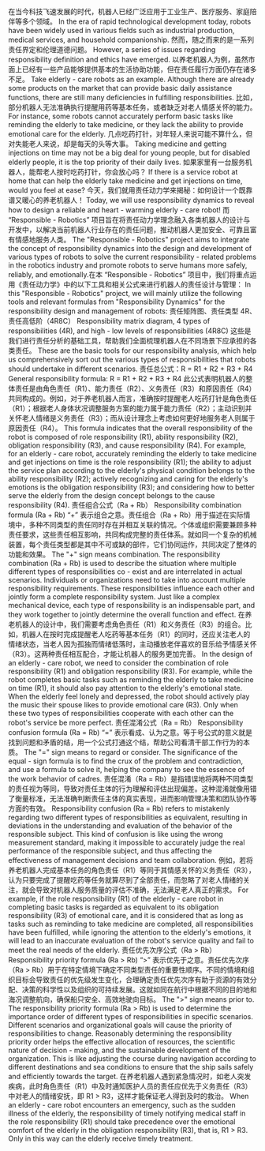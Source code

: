 在当今科技飞速发展的时代，机器人已经广泛应用于工业生产、医疗服务、家庭陪伴等多个领域。
In the era of rapid technological development today, robots have been widely used in various fields such as industrial production, medical services, and household companionship.
然而，随之而来的是一系列责任界定和伦理道德问题。
However, a series of issues regarding responsibility definition and ethics have emerged.
以养老机器人为例，虽然市面上已经有一些产品能够提供基本的生活协助功能，但在责任履行方面仍存在诸多不足。
Take elderly - care robots as an example. Although there are already some products on the market that can provide basic daily assistance functions, there are still many deficiencies in fulfilling responsibilities.
比如，部分机器人无法准确执行提醒用药等基本任务，或者缺乏对老人情感关怀的能力。
For instance, some robots cannot accurately perform basic tasks like reminding the elderly to take medicine, or they lack the ability to provide emotional care for the elderly.
几点吃药打针，对年轻人来说可能不算什么，但对失能老人来说，却是每天的头等大事。
Taking medicine and getting injections on time may not be a big deal for young people, but for disabled elderly people, it is the top priority of their daily lives.
如果家里有一台服务机器人，能帮老人按时吃药打针，你会放心吗？
If there is a service robot at home that can help the elderly take medicine and get injections on time, would you feel at ease?
今天，我们就用责任动力学来揭秘：如何设计一个既靠谱又暖心的养老机器人！
Today, we will use responsibility dynamics to reveal how to design a reliable and heart - warming elderly - care robot!
而 “Responsible - Robotics” 项目旨在将责任动力学理念融入各类机器人的设计与开发中，以解决当前机器人行业存在的责任问题，推动机器人更加安全、可靠且富有情感地服务人类。
The "Responsible - Robotics" project aims to integrate the concept of responsibility dynamics into the design and development of various types of robots to solve the current responsibility - related problems in the robotics industry and promote robots to serve humans more safely, reliably, and emotionally.在本 “Responsible - Robotics” 项目中，我们将重点运用《责任动力学》中的以下工具和相关公式来进行机器人的责任设计与管理：
In this "Responsible - Robotics" project, we will mainly utilize the following tools and relevant formulas from "Responsibility Dynamics" for the responsibility design and management of robots:
责任矩阵图、责任类型 4R、责任高低阶（4R8C）
Responsibility matrix diagram, 4 types of responsibilities (4R), and high - low levels of responsibilities (4R8C)
这些是我们进行责任分析的基础工具，帮助我们全面梳理机器人在不同场景下应承担的各类责任。
These are the basic tools for our responsibility analysis, which help us comprehensively sort out the various types of responsibilities that robots should undertake in different scenarios.
责任总公式：R = R1 + R2 + R3 + R4
General responsibility formula: R = R1 + R2 + R3 + R4
此公式表明机器人的整体责任是由角色责任（R1）、能力责任（R2）、义务责任（R3）和原因责任（R4）共同构成的。例如，对于养老机器人而言，准确按时提醒老人吃药打针是角色责任（R1）；根据老人身体状况调整服务方案的能力属于能力责任（R2）；主动识别并关怀老人情绪是义务责任（R3）；而从设计理念上考虑如何更好地服务老人则属于原因责任（R4）。
This formula indicates that the overall responsibility of the robot is composed of role responsibility (R1), ability responsibility (R2), obligation responsibility (R3), and cause responsibility (R4). For example, for an elderly - care robot, accurately reminding the elderly to take medicine and get injections on time is the role responsibility (R1); the ability to adjust the service plan according to the elderly's physical condition belongs to the ability responsibility (R2); actively recognizing and caring for the elderly's emotions is the obligation responsibility (R3); and considering how to better serve the elderly from the design concept belongs to the cause responsibility (R4).
责任组合公式（Ra + Rb）
Responsibility combination formula (Ra + Rb)
“+” 表示组合之意。责任组合（Ra + Rb）用于描述在实际情境中，多种不同类型的责任同时存在并相互关联的情况。个体或组织需要兼顾多种责任要求，这些责任相互影响，共同构成完整的责任体系。就如同一个复杂的机械装置，每个责任类型都是其中不可或缺的部件，它们协同运作，共同决定了整体的功能和效果。
The "+" sign means combination. The responsibility combination (Ra + Rb) is used to describe the situation where multiple different types of responsibilities co - exist and are interrelated in actual scenarios. Individuals or organizations need to take into account multiple responsibility requirements. These responsibilities influence each other and jointly form a complete responsibility system. Just like a complex mechanical device, each type of responsibility is an indispensable part, and they work together to jointly determine the overall function and effect.
在养老机器人的设计中，我们需要考虑角色责任（R1）和义务责任（R3）的组合。比如，机器人在按时完成提醒老人吃药等基本任务（R1）的同时，还应关注老人的情绪状态，当老人因为孤独而情绪低落时，主动播放老伴喜欢的音乐给予情感关怀（R3）。这两种责任相互配合，才能让机器人的服务更加完善。
In the design of an elderly - care robot, we need to consider the combination of role responsibility (R1) and obligation responsibility (R3). For example, while the robot completes basic tasks such as reminding the elderly to take medicine on time (R1), it should also pay attention to the elderly's emotional state. When the elderly feel lonely and depressed, the robot should actively play the music their spouse likes to provide emotional care (R3). Only when these two types of responsibilities cooperate with each other can the robot's service be more perfect.
责任混淆公式（Ra = Rb）
Responsibility confusion formula (Ra = Rb)
“=” 表示看成、认为之意。等于号公式的意义就是找到问题和矛盾的结，用一个公式打通这个结，帮助公司看清干部工作行为的本质。
The "=" sign means to regard or consider. The significance of the equal - sign formula is to find the crux of the problem and contradiction, and use a formula to solve it, helping the company to see the essence of the work behavior of cadres.
责任混淆（Ra = Rb）是指错误地将两种不同类型的责任视为等同，导致对责任主体的行为理解和评估出现偏差。这种混淆就像用错了衡量标准，无法准确判断责任主体的真实表现，进而影响管理决策和团队协作等方面的有效。
Responsibility confusion (Ra = Rb) refers to mistakenly regarding two different types of responsibilities as equivalent, resulting in deviations in the understanding and evaluation of the behavior of the responsible subject. This kind of confusion is like using the wrong measurement standard, making it impossible to accurately judge the real performance of the responsible subject, and thus affecting the effectiveness of management decisions and team collaboration.
例如，若将养老机器人完成基本任务的角色责任（R1）等同于其情感关怀的义务责任（R3），认为只要完成了提醒吃药等任务就算尽到了全部责任，而忽略了对老人情绪的关注，就会导致对机器人服务质量的评估不准确，无法满足老人真正的需求。
For example, if the role responsibility (R1) of the elderly - care robot in completing basic tasks is regarded as equivalent to its obligation responsibility (R3) of emotional care, and it is considered that as long as tasks such as reminding to take medicine are completed, all responsibilities have been fulfilled, while ignoring the attention to the elderly's emotions, it will lead to an inaccurate evaluation of the robot's service quality and fail to meet the real needs of the elderly.
责任优先次序公式（Ra > Rb）
Responsibility priority formula (Ra > Rb)
“>” 表示优先于之意。责任优先次序（Ra > Rb）用于在特定情境下确定不同类型责任的重要性顺序。不同的情境和组织目标会导致责任的优先级发生变化，合理确定责任优先次序有助于资源的有效分配、决策的科学性以及组织的可持续发展。这就如同在航行中根据不同的目的地和海况调整航向，确保船只安全、高效地驶向目标。
The ">" sign means prior to. The responsibility priority formula (Ra > Rb) is used to determine the importance order of different types of responsibilities in specific scenarios. Different scenarios and organizational goals will cause the priority of responsibilities to change. Reasonably determining the responsibility priority order helps the effective allocation of resources, the scientific nature of decision - making, and the sustainable development of the organization. This is like adjusting the course during navigation according to different destinations and sea conditions to ensure that the ship sails safely and efficiently towards the target.
在养老机器人遇到紧急情况时，如老人突发疾病，此时角色责任（R1）中及时通知医护人员的责任应优先于义务责任（R3）中对老人的情绪安抚，即 R1 > R3，这样才能保证老人得到及时的救治。
When an elderly - care robot encounters an emergency, such as the sudden illness of the elderly, the responsibility of timely notifying medical staff in the role responsibility (R1) should take precedence over the emotional comfort of the elderly in the obligation responsibility (R3), that is, R1 > R3. Only in this way can the elderly receive timely treatment.
